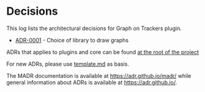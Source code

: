 # Decisions

This log lists the architectural decisions for Graph on Trackers plugin.

* [ADR-0001](0001-choice-of-library-to-draw-graphs.md) - Choice of library to draw graphs

ADRs that applies to plugins and core can be found [at the root of the project](../../../../docs/decisions/README.md)

For new ADRs, please use [template.md](../../../../docs/decisions/template.md) as basis.

The MADR documentation is available at <https://adr.github.io/madr/> while general information about ADRs is available at <https://adr.github.io/>.
